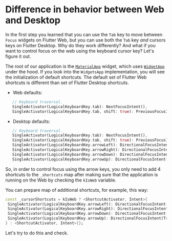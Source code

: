 # Difference in behavior between Web and Desktop

In the first step you learned that you can use the `Tab` key to move between `Focus` widgets on Flutter Web, but you can use both the `Tab` key _and_ cursors keys on Flutter Desktop. Why do they work differently? And what if you want to control focus on the web using the keyboard cursor key? Let's figure it out.

The root of our application is the [`MaterialApp`](https://api.flutter.dev/flutter/material/MaterialApp-class.html) widget, which uses [`WidgetApp`](https://api.flutter.dev/flutter/widgets/WidgetsApp-class.html) under the hood. If you look into the `WidgetsApp` implementation, you will see the initialization of default shortcuts. The default set of Flutter Web shortcuts is different than set of Flutter Desktop shortcuts.

* Web defaults:
```dart
   // Keyboard traversal.
   SingleActivator(LogicalKeyboardKey.tab): NextFocusIntent(),
   SingleActivator(LogicalKeyboardKey.tab, shift: true): PreviousFocusIntent(),
```

* Desktop defaults:
```dart
   // Keyboard traversal.
   SingleActivator(LogicalKeyboardKey.tab): NextFocusIntent(),
   SingleActivator(LogicalKeyboardKey.tab, shift: true): PreviousFocusIntent(),
   SingleActivator(LogicalKeyboardKey.arrowLeft): DirectionalFocusIntent(TraversalDirection.left),
   SingleActivator(LogicalKeyboardKey.arrowRight): DirectionalFocusIntent(TraversalDirection.right),
   SingleActivator(LogicalKeyboardKey.arrowDown): DirectionalFocusIntent(TraversalDirection.down),
   SingleActivator(LogicalKeyboardKey.arrowUp): DirectionalFocusIntent(TraversalDirection.up),
```

So, in order to control focus using the arrow keys, you only need to add 4 shortcuts to the `_shortcuts` map after making sure that the application is running on the Web by checking the `kIsWeb` variable.

You can prepare map of additional shortcuts, for example, this way:
```dart
const _cursorShortcuts = kIsWeb ? <ShortcutActivator, Intent>{
 SingleActivator(LogicalKeyboardKey.arrowLeft): DirectionalFocusIntent(TraversalDirection.left),
 SingleActivator(LogicalKeyboardKey.arrowRight): DirectionalFocusIntent(TraversalDirection.right),
 SingleActivator(LogicalKeyboardKey.arrowDown): DirectionalFocusIntent(TraversalDirection.down),
 SingleActivator(LogicalKeyboardKey.arrowUp): DirectionalFocusIntent(TraversalDirection.up),
} : <ShortcutActivator, Intent>{};
```

Let's try to do this and cheсk.
